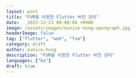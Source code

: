```yaml
---
layout: post
title: "FVM을 이용한 Flutter 버전 관리"
date:   2023-12-23 00:00:00 +0900
image: /assets/images/eunice-hong-opengraph.jpg
headerImage: false
tag: ["flutter", "web", "fvm"]
category: draft
author: eunice-hong
description: "FVM을 이용한 Flutter 버전 관리"
languages: ["ko"]
draft: true
---
```


